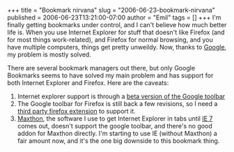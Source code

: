 +++
title = "Bookmark nirvana"
slug = "2006-06-23-bookmark-nirvana"
published = 2006-06-23T13:21:00-07:00
author = "Emil"
tags = []
+++
I'm finally getting bookmarks under control, and I can't believe how
much better life is. When you use Internet Explorer for stuff that
doesn't like Firefox (and for most things work-related), and Firefox for
normal browsing, and you have multiple computers, things get pretty
unweildy. Now, thanks to [Google](http://www.google.com/bookmarks), my
problem is mostly solved.  
  
There are several bookmark managers out there, but only Google Bookmarks
seems to have solved my main problem and has support for both Internet
Explorer and Firefox. Here are the caveats:  

1.  Internet explorer support is through a [beta version of the Google
    toolbar](http://www.google.com/tools/toolbar/T4/index.html)
2.  The Google toolbar for Firefox is still back a few revisions, so I
    need a [third party firefox
    extension](https://addons.mozilla.org/firefox/2453/) to support it.
3.  [Maxthon](http://www.maxthon.com/), the software I use to get
    Internet Explorer in tabs until [IE
    7](http://www.microsoft.com/windows/ie/default.mspx) comes out,
    doesn't support the google toolbar, and there's no good addon for
    Maxthon directly. I'm starting to use IE (without Maxthon) a fair
    amount now, and it's the one big downside to this bookmark thing.
